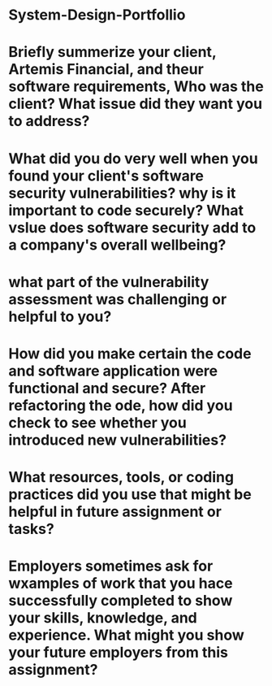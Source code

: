 # System-Design-Portfollio

# Briefly summerize your client, Artemis Financial, and theur software requirements, Who was the client? What issue did they want you to address?



# What did you do very well when you found your client's software security vulnerabilities? why is it important to code securely? What vslue does software security add to a company's overall wellbeing?


# what part of the vulnerability assessment was challenging or helpful to you?


# How did you make certain the code and software application were functional and secure? After refactoring the ode, how did you check to see whether you introduced new vulnerabilities?

# What resources, tools, or coding practices did you use that might be helpful in future assignment or tasks?

# Employers sometimes ask for wxamples of work that you hace successfully completed to show your skills, knowledge, and experience. What might you show your future employers from this assignment?

